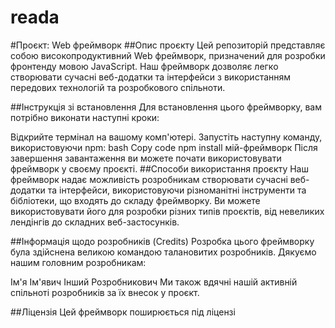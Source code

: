# reada
#Проєкт: Web фреймворк
##Опис проєкту
Цей репозиторій представляє собою високопродуктивний Web фреймворк, призначений для розробки фронтенду мовою JavaScript. Наш фреймворк дозволяє легко створювати сучасні веб-додатки та інтерфейси з використанням передових технологій та розробкового спільноти.

##Інструкція зі встановлення
Для встановлення цього фреймворку, вам потрібно виконати наступні кроки:

Відкрийте термінал на вашому комп'ютері.
Запустіть наступну команду, використовуючи npm:
bash
Copy code
npm install мій-фреймворк
Після завершення завантаження ви можете почати використовувати фреймворк у своєму проєкті.
##Способи використання проєкту
Наш фреймворк надає можливість розробникам створювати сучасні веб-додатки та інтерфейси, використовуючи різноманітні інструменти та бібліотеки, що входять до складу фреймворку. Ви можете використовувати його для розробки різних типів проєктів, від невеликих лендінгів до складних веб-застосунків.

##Інформація щодо розробників (Credits)
Розробка цього фреймворку була здійснена великою командою талановитих розробників. Дякуємо нашим головним розробникам:

Ім'я Ім'явич
Інший Розробникович
Ми також вдячні нашій активній спільноті розробників за їх внесок у проєкт.

##Ліцензія
Цей фреймворк поширюється під ліцензі
